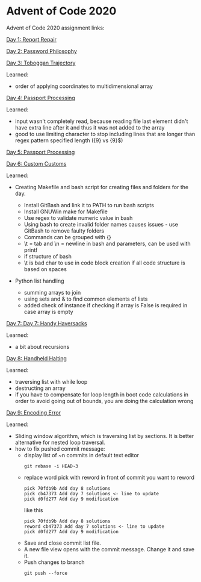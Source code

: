 # Advent of Code 2020

Advent of Code 2020 assignment links:

[Day 1: Report Repair](https://adventofcode.com/2020/day/1)

[Day 2: Password Philosophy](https://adventofcode.com/2020/day/2)

[Day 3: Toboggan Trajectory](https://adventofcode.com/2020/day/3)

Learned:
 - order of applying coordinates to multidimensional array

[Day 4: Passport Processing](https://adventofcode.com/2020/day/4)

Learned:
 - input wasn't completely read, because reading file last element didn't have extra line after it and thus it was not added to the array
 - good to use limiting character to stop including lines that are longer than regex pattern specified length ({9} vs {9}$)

[Day 5: Passport Processing](https://adventofcode.com/2020/day/5)

[Day 6: Custom Customs](https://adventofcode.com/2020/day/6)

Learned:
 - Creating Makefile and bash script for creating files and folders for the day.
    - Install GitBash and link it to PATH to run bash scripts
    - Install GNUWin make for Makefile
    - Use regex to validate numeric value in bash
    - Using bash to create invalid folder names causes issues - use GitBash to remove faulty folders
    - Commands can be grouped with {}
    - \t = tab and \n = newline in bash and parameters, can be used with printf
    - if structure of bash
    - \t is bad char to use in code block creation if all code structure is based on spaces
    
 - Python list handling
    - summing arrays to join
    - using sets and & to find common elements of lists
    - added check of instance if checking if array is False is required in case array is empty

[Day 7: Day 7: Handy Haversacks](https://adventofcode.com/2020/day/7)

Learned:
   - a bit about recursions

[Day 8: Handheld Halting](https://adventofcode.com/2020/day/8)

Learned:
   - traversing list with while loop
   - destructing an array
   - if you have to compensate for loop length in boot code calculations in order to avoid going out of bounds, you are doing the calculation wrong

[Day 9: Encoding Error](https://adventofcode.com/2020/day/9)

Learned:
   - Sliding window algorithm, which is traversing list by sections. It is better alternative for nested loop traversal.
   - how to fix pushed commit message:
      - display list of ~n commits in default text editor
        ```
        git rebase -i HEAD~3 
        ```
      - replace word pick with reword in front of commit you want to reword
        ```
        pick 70fdb9b Add day 8 solutions
        pick cb47373 Add day 7 solutions <- line to update
        pick d0fd277 Add day 9 modification
        ```
        like this
        ```
        pick 70fdb9b Add day 8 solutions
        reword cb47373 Add day 7 solutions <- line to update
        pick d0fd277 Add day 9 modification
        ```
      - Save and close commit list file.
      - A new file view opens with the commit message. Change it and save it.
      - Push changes to branch 
        ```
        git push --force
        ```
